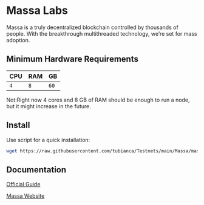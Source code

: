 
# Massa Labs 

Massa is a truly decentralized blockchain controlled by thousands of people. With the breakthrough multithreaded technology, we’re set for mass adoption.



## Minimum Hardware Requirements




| CPU | RAM     | GB                |
| :-------- | :------- | :------------------------- |
| `4` | `8` | `60` |


Not:Right now 4 cores and 8 GB of RAM should be enough to run a node, but it might increase in the future.


## Install

Use script for a quick installation:
```bash
wget https://raw.githubusercontent.com/tubianca/Testnets/main/Massa/massascript.sh  && chmod 777 massascript.sh && sudo ./massascript.sh
```


## Documentation

[Official Guide](https://docs.massa.net/en/latest/testnet/install.html)

[Massa Website](https://massa.net/)


